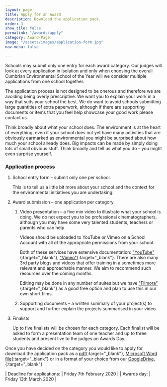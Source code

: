 ```yaml
---
layout: page
title: Apply for an Award
description: Download the application pack.
order: 3
show_tile: false
permalink: "/awards/apply"
category: Award-Page
image: "/assets/images/application-form.jpg"
nav-menu: false

---
```

Schools may submit only one entry for each award category. Our judges will look at every application in isolation and only when choosing the overall Cumbrian Environmental School of the Year will we consider multiple applications from one school together.

The application process is not designed to be onerous and therefore we are avoiding being overly prescriptive. We want you to explain your work in a way that suits your school the best. We do want to avoid schools submitting large quantities of extra paperwork, although if there are supporting documents or items that you feel help showcase your good work please contact us.

Think broadly about what your school does. The environment is at the heart of everything, even if your school does not yet have many activities that are obviously earmarked as environmental you might be surprised about how much your school already does. Big impacts can be made by simply doing lots of small obvious stuff. Think broadly and tell us what you do – you might even surprise yourself.

### Application process

1. School entry form – submit only one per school.

   This is to tell us a little bit more about your school and the context for the environmental initiatives you are undertaking.
2. Award submission – one application per category
   1. Video presentation – a five min video to illustrate what your school is doing. We do not expect you to be professional cinematographers, although you may have some very talented students, teachers or parents who can help.

      Videos should be uploaded to YouTube or Vimeo on a School Account with all of the appropriate permissions from your school.

      Both of these services have extensive documentation: ["YouTube"](https://support.google.com/youtube/answer/57407?hl=en-GB&ref_topic=9257439){:target="_blank"},
      ["Vimeo"](https://help.vimeo.com/hc/en-us/categories/201496018-Uploading-to-Vimeo){:target="_blank"}.  There are also many 3rd party blogs and videos that offer training in a sometimes more relevant and approachable manner.  We aim to recommend such resources over the coming months.

      Editing may be done in any number of suites but we have ["Filmora"](https://filmora.wondershare.com/){:target="_blank"} as a good free option and plan to use this in our own short films.
   2. Supporting documents – a written summary of your project(s) to support and further explain the projects summarised in your video.
3. Finalists

   Up to five finalists will be chosen for each category. Each finalist will be asked to form a presentation team of one teacher and up to three students and present live to the judges on Awards Day.

Once you have decided on the category you would like to apply for, download the application pack as a [pdf](https://docs.google.com/document/d/1DzWjd1bNIjAkNYeFtGmWbNMDkVqrWVVari4ANgWFito/export?format=pdf){:target="_blank"}, [Microsoft Word file](https://docs.google.com/document/d/1DzWjd1bNIjAkNYeFtGmWbNMDkVqrWVVari4ANgWFito/export?format=docx){:target="_blank"} or in a format of your choice from our [GoogleDrive.](https://docs.google.com/document/d/1DzWjd1bNIjAkNYeFtGmWbNMDkVqrWVVari4ANgWFito/edit?usp=sharingexport){:target="_blank"}

| Deadline for applications: | Friday 7th February 2020 |
| Awards day: | Friday 13th March 2020 |

